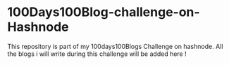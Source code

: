 # 100Days100Blog-challenge-on-Hashnode
This repository is part of my 100days100Blogs Challenge on hashnode. All the blogs i will write during this challenge will be added here !
